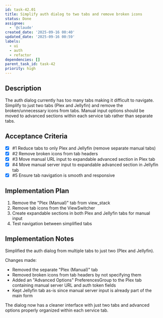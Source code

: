 ```yaml
---
id: task-42.01
title: Simplify auth dialog to two tabs and remove broken icons
status: Done
assignee:
  - '@claude'
created_date: '2025-09-16 00:40'
updated_date: '2025-09-16 00:59'
labels:
  - ui
  - auth
  - refactor
dependencies: []
parent_task_id: task-42
priority: high
---
```


## Description

The auth dialog currently has too many tabs making it difficult to navigate. Simplify to just two tabs (Plex and Jellyfin) and remove the broken/unnecessary icons from tabs. Manual input options should be moved to advanced sections within each service tab rather than separate tabs.

## Acceptance Criteria
<!-- AC:BEGIN -->
- [x] #1 Reduce tabs to only Plex and Jellyfin (remove separate manual tabs)
- [x] #2 Remove broken icons from tab headers
- [x] #3 Move manual URL input to expandable advanced section in Plex tab
- [x] #4 Move manual server input to expandable advanced section in Jellyfin tab
- [x] #5 Ensure tab navigation is smooth and responsive
<!-- AC:END -->


## Implementation Plan

1. Remove the "Plex (Manual)" tab from view_stack
2. Remove tab icons from the ViewSwitcher
3. Create expandable sections in both Plex and Jellyfin tabs for manual input
4. Test navigation between simplified tabs

## Implementation Notes

Simplified the auth dialog from multiple tabs to just two (Plex and Jellyfin).

Changes made:
- Removed the separate "Plex (Manual)" tab
- Removed broken icons from tab headers by not specifying them
- Added an "Advanced Options" PreferencesGroup to the Plex tab containing manual server URL and auth token fields
- Kept Jellyfin tab as-is since manual server input is already part of the main form

The dialog now has a cleaner interface with just two tabs and advanced options properly organized within each service tab.
